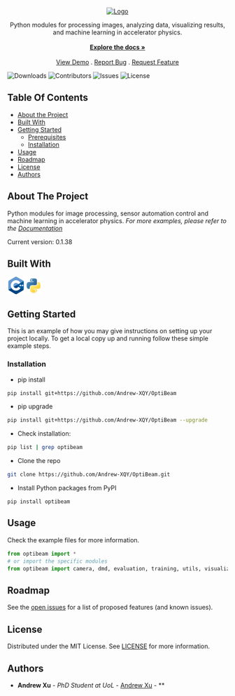 <br/>
<p align="center">
  <a href="https://github.com/Andrew-XQY/OptiBeam">
    <img src="https://github.com/Andrew-XQY/OptiBeam/assets/26278255/59e6e340-e3c1-4b4b-8762-5f73c1ca44bd" alt="Logo" width="128" height="128">
  </a>

  <!-- <h3 align="center">OptiBeam -->
</h3>

  <p align="center">
    Python modules for processing images, analyzing data, visualizing results, and machine learning in accelerator physics.
    <br/>
    <br/>
    <a href="https://andrew-xqy.github.io/OptiBeam/"><strong>Explore the docs »</strong></a>
    <br/>
    <br/>
    <a href="https://andrew-xqy.github.io/OptiBeam/">View Demo</a>
    .
    <a href="https://github.com/Andrew-XQY/OptiBeam/issues">Report Bug</a>
    .
    <a href="https://github.com/Andrew-XQY/OptiBeam/issues">Request Feature</a>
  </p>
</p>

![Downloads](https://img.shields.io/github/downloads/Andrew-XQY/OptiBeam/total) ![Contributors](https://img.shields.io/github/contributors/Andrew-XQY/OptiBeam?color=dark-green) ![Issues](https://img.shields.io/github/issues/Andrew-XQY/OptiBeam) ![License](https://img.shields.io/github/license/Andrew-XQY/OptiBeam) 

## Table Of Contents

* [About the Project](#about-the-project)
* [Built With](#built-with)
* [Getting Started](#getting-started)
  * [Prerequisites](#prerequisites)
  * [Installation](#installation)
* [Usage](#usage)
* [Roadmap](#roadmap)
* [License](#license)
* [Authors](#authors)

## About The Project

<!-- ![Screen Shot](images/screenshot.png) -->

Python modules for image processing, sensor automation control and machine learning in accelerator physics. 
 _For more examples, please refer to the [Documentation](https://andrew-xqy.github.io/OptiBeam/)_

Current version: 0.1.38

## Built With

<a href="https://docs.microsoft.com/en-us/cpp/standard-library/cpp-standard-library-reference?view=msvc-160"><img src="https://raw.githubusercontent.com/devicons/devicon/master/icons/cplusplus/cplusplus-original.svg" height="40px" width="40px" /></a><a href="https://www.python.org/"><img src="https://raw.githubusercontent.com/devicons/devicon/master/icons/python/python-original.svg" height="40px" width="40px" /></a>

## Getting Started

This is an example of how you may give instructions on setting up your project locally.
To get a local copy up and running follow these simple example steps.

### Installation

* pip install

```sh
pip install git+https://github.com/Andrew-XQY/OptiBeam
```

* pip upgrade

```sh
pip install git+https://github.com/Andrew-XQY/OptiBeam --upgrade
```

* Check installation:

```sh
pip list | grep optibeam
```


* Clone the repo

```sh
git clone https://github.com/Andrew-XQY/OptiBeam.git
```

* Install Python packages from PyPI

```pip
pip install optibeam
```


## Usage

Check the example files for more information.

```python
from optibeam import *
# or import the specific modules
from optibeam import camera, dmd, evaluation, training, utils, visualization
```

## Roadmap

See the [open issues](https://github.com/Andrew-XQY/OptiBeam/issues) for a list of proposed features (and known issues).



## License

Distributed under the MIT License. See [LICENSE](https://github.com/Andrew-XQY/OptiBeam/blob/main/LICENSE.md) for more information.

## Authors

* **Andrew Xu** - *PhD Student at UoL* - [Andrew Xu](https://www.linkedin.com/in/qiyuan-xu-129b9196/) - **

<!-- ## Acknowledgements

* []() -->
